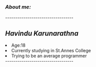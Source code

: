 <h3><b><i> About me: </i></b></h3>
----------------------------------
<h2><b><i>Havindu Karunarathna</i></b></h2>
<li>Age:18</li>
<li>Currently studying in St.Annes College</li>
<li>Trying to be an average programmer</li>
----------------------------------
